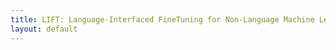 ```yaml
---
title: LIFT: Language-Interfaced FineTuning for Non-Language Machine Learning Tasks
layout: default
---
```

